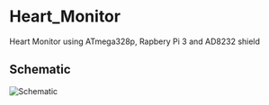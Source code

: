# Heart_Monitor
Heart Monitor using ATmega328p, Rapbery Pi 3 and AD8232 shield

## Schematic

![Schematic](https://github.com/daniellycosta/Heart_Monitor/blob/master/Heart_monitor_Schematic.png)
